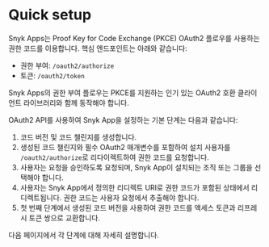 # Quick setup

Snyk Apps는 Proof Key for Code Exchange (PKCE) OAuth2 플로우를 사용하는 권한 코드를 이용합니다. 핵심 엔드포인트는 아래와 같습니다:

* 권한 부여: `/oauth2/authorize`
* 토큰: `/oauth2/token`

Snyk Apps의 권한 부여 플로우는 PKCE를 지원하는 인기 있는 OAuth2 호환 클라이언트 라이브러리와 함께 동작해야 합니다.

OAuth2 API를 사용하여 Snyk App을 설정하는 기본 단계는 다음과 같습니다:

1. 코드 버전 및 코드 챌린지를 생성합니다.
2. 생성된 코드 챌린지와 필수 OAuth2 매개변수를 포함하여 설치 사용자를 `/oauth2/authorize`로 리다이렉트하여 권한 코드를 요청합니다.
3. 사용자는 요청을 승인하도록 요청되며, Snyk App이 설치되는 조직 또는 그룹을 선택해야 합니다.
4. 사용자는 Snyk App에서 정의한 리디렉트 URI로 권한 코드가 포함된 상태에서 리디렉트됩니다. 권한 코드는 사용자 요청에서 추출해야 합니다.
5. 첫 번째 단계에서 생성된 코드 버전을 사용하여 권한 코드를 액세스 토큰과 리프레시 토큰 쌍으로 교환합니다.

다음 페이지에서 각 단계에 대해 자세히 설명합니다.
